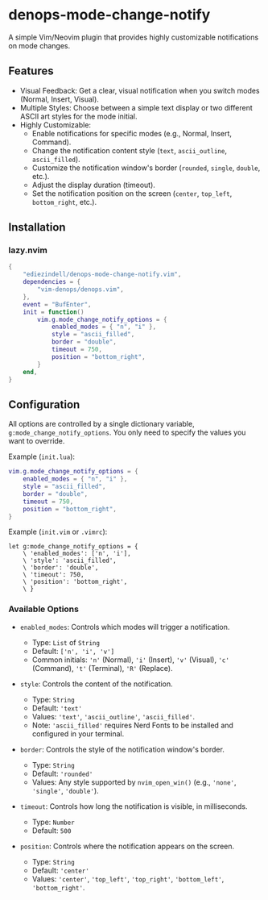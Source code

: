 # denops-mode-change-notify

A simple Vim/Neovim plugin that provides highly customizable notifications on mode changes.

## Features

- Visual Feedback: Get a clear, visual notification when you switch modes (Normal, Insert, Visual).
- Multiple Styles: Choose between a simple text display or two different ASCII art styles for the mode initial.
- Highly Customizable:
  - Enable notifications for specific modes (e.g., Normal, Insert, Command).
  - Change the notification content style (`text`, `ascii_outline`, `ascii_filled`).
  - Customize the notification window's border (`rounded`, `single`, `double`, etc.).
  - Adjust the display duration (timeout).
  - Set the notification position on the screen (`center`, `top_left`, `bottom_right`, etc.).

## Installation

### lazy.nvim

```lua
{
    "ediezindell/denops-mode-change-notify.vim",
    dependencies = {
        "vim-denops/denops.vim",
    },
    event = "BufEnter",
    init = function()
        vim.g.mode_change_notify_options = {
            enabled_modes = { "n", "i" },
            style = "ascii_filled",
            border = "double",
            timeout = 750,
            position = "bottom_right",
        }
    end,
}
```

## Configuration

All options are controlled by a single dictionary variable, `g:mode_change_notify_options`. You only need to specify the values you want to override.

Example (`init.lua`):

```lua
vim.g.mode_change_notify_options = {
    enabled_modes = { "n", "i" },
    style = "ascii_filled",
    border = "double",
    timeout = 750,
    position = "bottom_right",
}
```

Example (`init.vim` or `.vimrc`):

```vim
let g:mode_change_notify_options = {
    \ 'enabled_modes': ['n', 'i'],
    \ 'style': 'ascii_filled',
    \ 'border': 'double',
    \ 'timeout': 750,
    \ 'position': 'bottom_right',
    \ }
```

### Available Options

- `enabled_modes`: Controls which modes will trigger a notification.

  - Type: `List` of `String`
  - Default: `['n', 'i', 'v']`
  - Common initials: `'n'` (Normal), `'i'` (Insert), `'v'` (Visual), `'c'` (Command), `'t'` (Terminal), `'R'` (Replace).

- `style`: Controls the content of the notification.

  - Type: `String`
  - Default: `'text'`
  - Values: `'text'`, `'ascii_outline'`, `'ascii_filled'`.
  - Note: `'ascii_filled'` requires Nerd Fonts to be installed and configured in your terminal.

- `border`: Controls the style of the notification window's border.

  - Type: `String`
  - Default: `'rounded'`
  - Values: Any style supported by `nvim_open_win()` (e.g., `'none'`, `'single'`, `'double'`).

- `timeout`: Controls how long the notification is visible, in milliseconds.

  - Type: `Number`
  - Default: `500`

- `position`: Controls where the notification appears on the screen.
  - Type: `String`
  - Default: `'center'`
  - Values: `'center'`, `'top_left'`, `'top_right'`, `'bottom_left'`, `'bottom_right'`.
